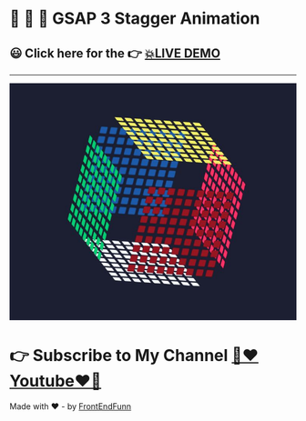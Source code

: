 # 🙈 🙉 🙊 GSAP 3 Stagger Animation

## 😃 Click here for the 👉 [💥LIVE DEMO]()

---

![image](images/preview.jpg)

# 👉 Subscribe to My Channel [💙❤️Youtube❤️💙](https://www.youtube.com/channel/UCpOHt5d6GG-mvo-_pU06rhQ?sub_confirmation=1)

Made with ❤️ - by [FrontEndFunn](https://www.youtube.com/channel/UCpOHt5d6GG-mvo-_pU06rhQ?sub_confirmation=1)
